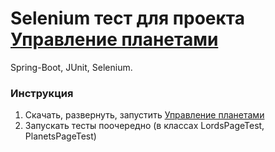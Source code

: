 # Selenium тест для проекта [Управление планетами](https://github.com/gronblack/planets-management)
Spring-Boot, JUnit, Selenium.

### Инструкция
1. Скачать, развернуть, запустить [Управление планетами](https://github.com/gronblack/planets-management)
2. Запускать тесты поочередно (в классах LordsPageTest, PlanetsPageTest)